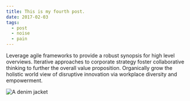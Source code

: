 ```yaml
---
title: This is my fourth post.
date: 2017-02-03
tags:
  - post
  - noise
  - pain
---
```

Leverage agile frameworks to provide a robust synopsis for high level overviews. Iterative approaches to corporate strategy foster collaborative thinking to further the overall value proposition. Organically grow the holistic world view of disruptive innovation via workplace diversity and empowerment.

![A denim jacket](/static/img/albam_denim_jacket.jpg)
